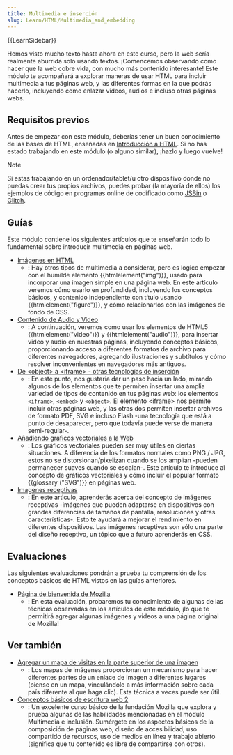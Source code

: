 ```yaml
---
title: Multimedia e inserción
slug: Learn/HTML/Multimedia_and_embedding
---
```


{{LearnSidebar}}

Hemos visto mucho texto hasta ahora en este curso, pero la web sería realmente aburrida solo usando textos. ¡Comencemos observando como hacer que la web cobre vida, con mucho más contenido interesante! Este módulo te acompañará a explorar maneras de usar HTML para incluir multimedia a tus páginas web, y las diferentes formas en la que podrás hacerlo, incluyendo como enlazar videos, audios e incluso otras páginas webs.

## Requisitos previos

Antes de empezar con este módulo, deberías tener un buen conocimiento de las bases de HTML, enseñadas en [Introducción a HTML](/es/docs/Learn/HTML/Introduction_to_HTML). Si no has estado trabajando en este módulo (o alguno similar), ¡hazlo y luego vuelve!

> [!NOTE]
> Si estas trabajando en un ordenador/tablet/u otro dispositivo donde no puedas crear tus propios archivos, puedes probar (la mayoría de ellos) los ejemplos de código en programas online de codificado como [JSBin](https://jsbin.com/) o [Glitch](https://glitch.com/).

## Guías

Este módulo contiene los siguientes artículos que te enseñarán todo lo fundamental sobre introducir multimedia en páginas web.

- [Imágenes en HTML](/es/docs/Learn/HTML/Multimedia_and_embedding/Images_in_HTML)
  - : Hay otros tipos de multimedia a considerar, pero es logico empezar con el humilde elemento {{htmlelement("img")}}, usado para incorporar una imagen simple en una página web. En este artículo veremos cúmo usarlo en profundidad, incluyendo los conceptos básicos, y contenido independiente con título usando {{htmlelement("figure")}}, y cómo relacionarlos con las imágenes de fondo de CSS.
- [Contenido de Audio y Video](/es/docs/Learn/HTML/Multimedia_and_embedding/Video_and_audio_content)
  - : A continuación, veremos como usar los elementos de HTML5 {{htmlelement("video")}} y {{htmlelement("audio")}}, para insertar video y audio en nuestras páginas, incluyendo conceptos básicos, proporcionando acceso a diferentes formatos de archivo para diferentes navegadores, agregando ilustraciones y subtítulos y cómo resolver inconvenientes en navegadores más antiguos.
- [De \<object> a \<iframe> - otras tecnologías de inserción](/es/docs/Learn/HTML/Multimedia_and_embedding/Other_embedding_technologies)
  - : En este punto, nos gustaría dar un paso hacia un lado, mirando algunos de los elementos que te permiten insertar una amplia variedad de tipos de contenido en tus páginas web: los elementos [`<iframe>`](/es/docs/Web/HTML/Element/iframe), [`<embed>`](/es/docs/Web/HTML/Element/embed) y [`<object>`](/es/docs/Web/HTML/Element/object).
    El elemento &lt;iframe&gt; nos permite incluir otras páginas web, y las otras dos permiten insertar archivos de formato PDF, SVG e incluso Flash -una tecnología que está a punto de desaparecer, pero que todavía puede verse de manera semi-regular-.
- [Añadiendo graficos vectoriales a la Web](/es/docs/Learn/HTML/Multimedia_and_embedding/Adding_vector_graphics_to_the_Web)
  - : Los gráficos vectoriales pueden ser muy útiles en ciertas situaciones. A diferencia de los formatos normales como PNG / JPG, estos no se distorsionan/pixelizan cuando se los amplían -pueden permanecer suaves cuando se escalan-. Este artículo te introduce al concepto de gráficos vectoriales y cómo incluir el popular formato {{glossary ("SVG")}} en páginas web.
- [Imagenes receptivas](/es/docs/Learn/HTML/Multimedia_and_embedding/Responsive_images)
  - : En este artìculo, aprenderás acerca del concepto de imágenes receptivas -imágenes que pueden adaptarse en dispositivos con grandes diferencias de tamaños de pantalla, resoluciones y otras características-. Esto te ayudará a mejorar el rendimiento en diferentes dispositivos. Las imágenes receptivas son sólo una parte del diseño receptivo, un tópico que a futuro aprenderás en CSS.

## Evaluaciones

Las siguientes evaluaciones pondrán a prueba tu comprensión de los conceptos básicos de HTML vistos en las guías anteriores.

- [Página de bienvenida de Mozilla](/es/docs/Learn/HTML/Multimedia_and_embedding/Mozilla_splash_page)
  - : En esta evaluación, probaremos tu conocimiento de algunas de las técnicas observadas en los artículos de este módulo, ¡lo que te permitirá agregar algunas imágenes y videos a una página original de Mozilla!

## Ver también

- [Agregar un mapa de visitas en la parte superior de una imagen](/es/docs/Learn/HTML/Howto/Add_a_hit_map_on_top_of_an_image)
  - : Los mapas de imágenes proporcionan un mecanismo para hacer diferentes partes de un enlace de imagen a diferentes lugares (piense en un mapa, vinculándolo a más información sobre cada país diferente al que haga clic). Esta técnica a veces puede ser útil.
- [Conceptos básicos de escritura web 2](https://learning.mozilla.org/en-US/activities/web-lit-basics-two/)
  - : Un excelente curso básico de la fundación Mozilla que explora y prueba algunas de las habilidades mencionadas en el módulo Multimedia e inclusión. Sumérgete en los aspectos básicos de la composición de páginas web, diseño de accesibilidad, uso compartido de recursos, uso de medios en línea y trabajo abierto (significa que tu contenido es libre de compartirse con otros).
